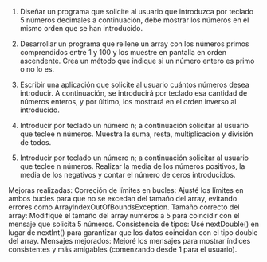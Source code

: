 1. Diseñar un programa que solicite al usuario que introduzca por teclado 5 números
decimales a continuación, debe mostrar los números en el mismo orden que se han
introducido.

3. Desarrollar un programa que rellene un array con los números primos comprendidos
entre 1 y 100 y los muestre en pantalla en orden ascendente. Crea un método que indique
si un número entero es primo o no lo es.

4. Escribir una aplicación que solicite al usuario cuántos números desea introducir. A
continuación, se introducirá por teclado esa cantidad de números enteros, y por último,
los mostrará en el orden inverso al introducido.

5. Introducir por teclado un número n; a continuación solicitar al usuario que teclee n
números. Muestra la suma, resta, multiplicación y división de todos.

6. Introducir por teclado un número n; a continuación solicitar al usuario que teclee n
números. Realizar la media de los números positivos, la media de los negativos y contar
el número de ceros introducidos.

Mejoras realizadas:
Correción de límites en bucles: Ajusté los límites en ambos bucles para que no se excedan del tamaño del array, evitando errores como ArrayIndexOutOfBoundsException.
Tamaño correcto del array: Modifiqué el tamaño del array numeros a 5 para coincidir con el mensaje que solicita 5 números.
Consistencia de tipos: Usé nextDouble() en lugar de nextInt() para garantizar que los datos coincidan con el tipo double del array.
Mensajes mejorados: Mejoré los mensajes para mostrar índices consistentes y más amigables (comenzando desde 1 para el usuario).

